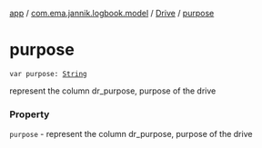 [app](../../index.md) / [com.ema.jannik.logbook.model](../index.md) / [Drive](index.md) / [purpose](./purpose.md)

# purpose

`var purpose: `[`String`](https://kotlinlang.org/api/latest/jvm/stdlib/kotlin/-string/index.html)

represent the column dr_purpose, purpose of the drive

### Property

`purpose` - represent the column dr_purpose, purpose of the drive